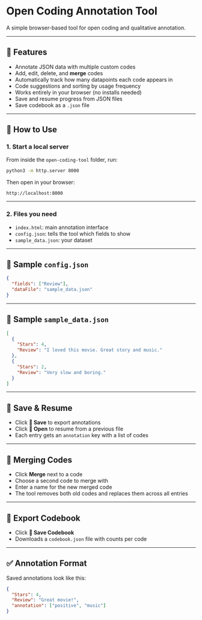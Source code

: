 # Open Coding Annotation Tool

A simple browser-based tool for open coding and qualitative annotation.

---

## 🧩 Features

- Annotate JSON data with multiple custom codes
- Add, edit, delete, and **merge** codes
- Automatically track how many datapoints each code appears in
- Code suggestions and sorting by usage frequency
- Works entirely in your browser (no installs needed)
- Save and resume progress from JSON files
- Save codebook as a `.json` file

---

## 🚀 How to Use

### 1. Start a local server

From inside the `open-coding-tool` folder, run:

```bash
python3 -m http.server 8000
```

Then open in your browser:

```
http://localhost:8000
```

---

### 2. Files you need

- `index.html`: main annotation interface
- `config.json`: tells the tool which fields to show
- `sample_data.json`: your dataset

---

## 🔧 Sample `config.json`

```json
{
  "fields": ["Review"],
  "dataFile": "sample_data.json"
}
```

---

## 📄 Sample `sample_data.json`

```json
[
  {
    "Stars": 4,
    "Review": "I loved this movie. Great story and music."
  },
  {
    "Stars": 2,
    "Review": "Very slow and boring."
  }
]
```

---

## 💾 Save & Resume

- Click **💾 Save** to export annotations  
- Click **📁 Open** to resume from a previous file  
- Each entry gets an `annotation` key with a list of codes

---

## 🔁 Merging Codes

- Click **Merge** next to a code
- Choose a second code to merge with
- Enter a name for the new merged code
- The tool removes both old codes and replaces them across all entries

---

## 📘 Export Codebook

- Click **📘 Save Codebook**
- Downloads a `codebook.json` file with counts per code

---

## ✅ Annotation Format

Saved annotations look like this:

```json
{
  "Stars": 4,
  "Review": "Great movie!",
  "annotation": ["positive", "music"]
}
```
